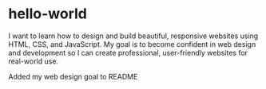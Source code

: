 # hello-world


I want to learn how to design and build beautiful, responsive websites using HTML, CSS, and JavaScript. My goal is to become confident in web design and development so I can create professional, user-friendly websites for real-world use.

Added my web design goal to README

